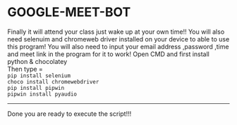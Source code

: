 # GOOGLE-MEET-BOT
Finally it will attend your class just wake up at your own time!!
You will also need selenuim and chromeweb driver installed on your device to able to use this program!
You will also need to input your email address ,password ,time and meet link in the program for it to work!
Open CMD and first install python & chocolatey  
Then type =   
`pip install selenium`  
`choco install chromewebdriver`  
`pip install pipwin`  
`pipwin install pyaudio`  
 ********************************************  
 Done you are ready to execute the script!!!
            
         
